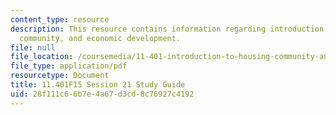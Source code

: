 ```yaml
---
content_type: resource
description: This resource contains information regarding introduction to housing,
  community, and economic development.
file: null
file_location: /coursemedia/11-401-introduction-to-housing-community-and-economic-development-fall-2015/28f111c66b7e4a67d3cd8c76927c4192_MIT11_401F15_Session21.pdf
file_type: application/pdf
resourcetype: Document
title: 11.401F15 Session 21 Study Guide
uid: 28f111c6-6b7e-4a67-d3cd-8c76927c4192
---
```

